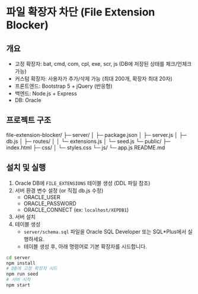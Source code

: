 # 파일 확장자 차단 (File Extension Blocker)

## 개요
- 고정 확장자: bat, cmd, com, cpl, exe, scr, js (DB에 저장된 상태를 체크/언체크 가능)
- 커스텀 확장자: 사용자가 추가/삭제 가능 (최대 200개, 확장자 최대 20자)
- 프론트엔드: Bootstrap 5 + jQuery (반응형)
- 백엔드: Node.js + Express
- DB: Oracle

## 프로젝트 구조
file-extension-blocker/
├─ server/
│  ├─ package.json
│  ├─ server.js
│  ├─ db.js
│  ├─ routes/
│  │  └─ extensions.js
│  └─ seed.js
└─ public/
   ├─ index.html
   ├─ css/
   │  └─ styles.css
   └─ js/
      └─ app.js
README.md


## 설치 및 실행
1. Oracle DB에 `FILE_EXTENSIONS` 테이블 생성 (DDL 파일 참조)
2. 서버 환경 변수 설정 (or 직접 db.js 수정)
   - ORACLE_USER
   - ORACLE_PASSWORD
   - ORACLE_CONNECT  (ex: `localhost/XEPDB1`)
3. 서버 설치
4. 테이블 생성
   - `server/schema.sql` 파일을 Oracle SQL Developer 또는 SQL*Plus에서 실행하세요.
   - 테이블 생성 후, 아래 명령어로 기본 확장자를 시드합니다.
```bash
cd server
npm install
# DB에 고정 확장자 시드
npm run seed
# 서버 시작
npm start

